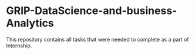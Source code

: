 # GRIP-DataScience-and-business-Analytics
This repository contains all tasks that were needed to complete as a part of Internship.
